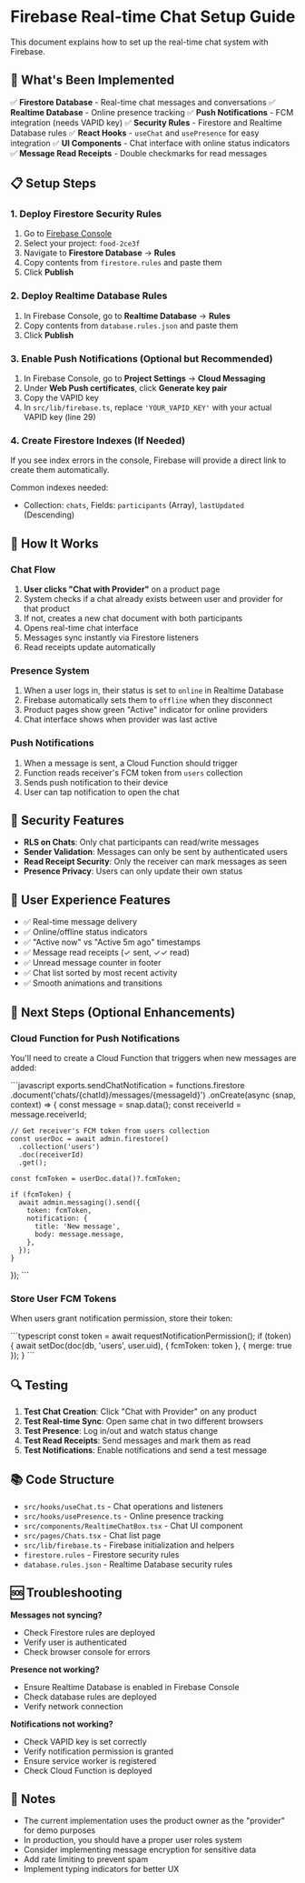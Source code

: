 # Firebase Real-time Chat Setup Guide

This document explains how to set up the real-time chat system with Firebase.

## 🔧 What's Been Implemented

✅ **Firestore Database** - Real-time chat messages and conversations
✅ **Realtime Database** - Online presence tracking
✅ **Push Notifications** - FCM integration (needs VAPID key)
✅ **Security Rules** - Firestore and Realtime Database rules
✅ **React Hooks** - `useChat` and `usePresence` for easy integration
✅ **UI Components** - Chat interface with online status indicators
✅ **Message Read Receipts** - Double checkmarks for read messages

## 📋 Setup Steps

### 1. Deploy Firestore Security Rules

1. Go to [Firebase Console](https://console.firebase.google.com/)
2. Select your project: `food-2ce3f`
3. Navigate to **Firestore Database** → **Rules**
4. Copy contents from `firestore.rules` and paste them
5. Click **Publish**

### 2. Deploy Realtime Database Rules

1. In Firebase Console, go to **Realtime Database** → **Rules**
2. Copy contents from `database.rules.json` and paste them
3. Click **Publish**

### 3. Enable Push Notifications (Optional but Recommended)

1. In Firebase Console, go to **Project Settings** → **Cloud Messaging**
2. Under **Web Push certificates**, click **Generate key pair**
3. Copy the VAPID key
4. In `src/lib/firebase.ts`, replace `'YOUR_VAPID_KEY'` with your actual VAPID key (line 29)

### 4. Create Firestore Indexes (If Needed)

If you see index errors in the console, Firebase will provide a direct link to create them automatically.

Common indexes needed:
- Collection: `chats`, Fields: `participants` (Array), `lastUpdated` (Descending)

## 🎯 How It Works

### Chat Flow

1. **User clicks "Chat with Provider"** on a product page
2. System checks if a chat already exists between user and provider for that product
3. If not, creates a new chat document with both participants
4. Opens real-time chat interface
5. Messages sync instantly via Firestore listeners
6. Read receipts update automatically

### Presence System

1. When a user logs in, their status is set to `online` in Realtime Database
2. Firebase automatically sets them to `offline` when they disconnect
3. Product pages show green "Active" indicator for online providers
4. Chat interface shows when provider was last active

### Push Notifications

1. When a message is sent, a Cloud Function should trigger
2. Function reads receiver's FCM token from `users` collection
3. Sends push notification to their device
4. User can tap notification to open the chat

## 🔐 Security Features

- **RLS on Chats**: Only chat participants can read/write messages
- **Sender Validation**: Messages can only be sent by authenticated users
- **Read Receipt Security**: Only the receiver can mark messages as seen
- **Presence Privacy**: Users can only update their own status

## 📱 User Experience Features

- ✅ Real-time message delivery
- ✅ Online/offline status indicators
- ✅ "Active now" vs "Active 5m ago" timestamps
- ✅ Message read receipts (✓ sent, ✓✓ read)
- ✅ Unread message counter in footer
- ✅ Chat list sorted by most recent activity
- ✅ Smooth animations and transitions

## 🚀 Next Steps (Optional Enhancements)

### Cloud Function for Push Notifications

You'll need to create a Cloud Function that triggers when new messages are added:

\`\`\`javascript
exports.sendChatNotification = functions.firestore
  .document('chats/{chatId}/messages/{messageId}')
  .onCreate(async (snap, context) => {
    const message = snap.data();
    const receiverId = message.receiverId;
    
    // Get receiver's FCM token from users collection
    const userDoc = await admin.firestore()
      .collection('users')
      .doc(receiverId)
      .get();
    
    const fcmToken = userDoc.data()?.fcmToken;
    
    if (fcmToken) {
      await admin.messaging().send({
        token: fcmToken,
        notification: {
          title: 'New message',
          body: message.message,
        },
      });
    }
  });
\`\`\`

### Store User FCM Tokens

When users grant notification permission, store their token:

\`\`\`typescript
const token = await requestNotificationPermission();
if (token) {
  await setDoc(doc(db, 'users', user.uid), {
    fcmToken: token
  }, { merge: true });
}
\`\`\`

## 🔍 Testing

1. **Test Chat Creation**: Click "Chat with Provider" on any product
2. **Test Real-time Sync**: Open same chat in two different browsers
3. **Test Presence**: Log in/out and watch status change
4. **Test Read Receipts**: Send messages and mark them as read
5. **Test Notifications**: Enable notifications and send a test message

## 📚 Code Structure

- `src/hooks/useChat.ts` - Chat operations and listeners
- `src/hooks/usePresence.ts` - Online presence tracking
- `src/components/RealtimeChatBox.tsx` - Chat UI component
- `src/pages/Chats.tsx` - Chat list page
- `src/lib/firebase.ts` - Firebase initialization and helpers
- `firestore.rules` - Firestore security rules
- `database.rules.json` - Realtime Database security rules

## 🆘 Troubleshooting

**Messages not syncing?**
- Check Firestore rules are deployed
- Verify user is authenticated
- Check browser console for errors

**Presence not working?**
- Ensure Realtime Database is enabled in Firebase Console
- Check database rules are deployed
- Verify network connection

**Notifications not working?**
- Check VAPID key is set correctly
- Verify notification permission is granted
- Ensure service worker is registered
- Check Cloud Function is deployed

## 📝 Notes

- The current implementation uses the product owner as the "provider" for demo purposes
- In production, you should have a proper user roles system
- Consider implementing message encryption for sensitive data
- Add rate limiting to prevent spam
- Implement typing indicators for better UX
